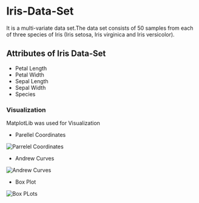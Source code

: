 # Iris-Data-Set
It is a multi-variate data set.The data set consists of 50 samples from each of three species of Iris (Iris setosa, Iris virginica and Iris versicolor).
## Attributes of Iris Data-Set
* Petal Length
* Petal Width
* Sepal Length
* Sepal Width
* Species
### Visualization
MatplotLib was used for Visualization
* Parellel Coordinates

![Parrelel Coordinates](https://user-images.githubusercontent.com/41876953/54072483-5ed9a300-42a1-11e9-9433-44d7dd0175f3.png)

* Andrew Curves

![Andrew Curves](https://user-images.githubusercontent.com/41876953/54072535-f3dc9c00-42a1-11e9-91ac-a1b41528e619.png)

* Box Plot

 ![Box PLots](https://user-images.githubusercontent.com/41876953/54072556-2be3df00-42a2-11e9-9beb-f79ea1a7d6ef.png)

